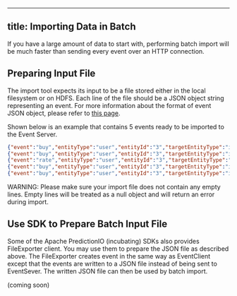 <!--
Licensed to the Apache Software Foundation (ASF) under one or more
contributor license agreements.  See the NOTICE file distributed with
this work for additional information regarding copyright ownership.
The ASF licenses this file to You under the Apache License, Version 2.0
(the "License"); you may not use this file except in compliance with
the License.  You may obtain a copy of the License at

    http://www.apache.org/licenses/LICENSE-2.0

Unless required by applicable law or agreed to in writing, software
distributed under the License is distributed on an "AS IS" BASIS,
WITHOUT WARRANTIES OR CONDITIONS OF ANY KIND, either express or implied.
See the License for the specific language governing permissions and
limitations under the License.
-->

---
title: Importing Data in Batch
---

If you have a large amount of data to start with, performing batch import will
be much faster than sending every event over an HTTP connection.

## Preparing Input File

The import tool expects its input to be a file stored either in the local
filesystem or on HDFS. Each line of the file should be a JSON object string
representing an event. For more information about the format of event JSON
object, please refer to [this page](/datacollection/eventapi/#using-event-api).

Shown below is an example that contains 5 events ready to be imported to the
Event Server.

```json
{"event":"buy","entityType":"user","entityId":"3","targetEntityType":"item","targetEntityId":"0","eventTime":"2014-11-21T01:04:14.716Z"}
{"event":"buy","entityType":"user","entityId":"3","targetEntityType":"item","targetEntityId":"1","eventTime":"2014-11-21T01:04:14.722Z"}
{"event":"rate","entityType":"user","entityId":"3","targetEntityType":"item","targetEntityId":"2","properties":{"rating":1.0},"eventTime":"2014-11-21T01:04:14.729Z"}
{"event":"buy","entityType":"user","entityId":"3","targetEntityType":"item","targetEntityId":"7","eventTime":"2014-11-21T01:04:14.735Z"}
{"event":"buy","entityType":"user","entityId":"3","targetEntityType":"item","targetEntityId":"8","eventTime":"2014-11-21T01:04:14.741Z"}
```

WARNING: Please make sure your import file does not contain any empty lines.
Empty lines will be treated as a null object and will return an error during
import.

## Use SDK to Prepare Batch Input File

Some of the Apache PredictionIO (incubating) SDKs also provides FileExporter
client. You may use them to prepare the JSON file as described above. The
FileExporter creates event in the same way as EventClient except that the events
are written to a JSON file instead of being sent to EventSever. The written JSON
file can then be used by batch import.

<div class="tabs">
  <div data-tab="PHP SDK" data-lang="php">
(coming soon)
<!--
```php
<?php
  require_once("vendor/autoload.php");

  use predictionio\EventClient;

  $accessKey = 'YOUR_ACCESS_KEY';
  $client = new EventClient($accessKey);
  $response = $client->createEvent(array(
                        'event' => 'my_event',
                        'entityType' => 'user',
                        'entityId' => 'uid',
                        'targetEntityType' => 'item',
                        'targetEntityId' => 'iid',
                        'properties' => array('someProperty'=>'value1',
                                              'anotherProperty'=>'value2'),
                        'eventTime' => '2004-12-13T21:39:45.618Z'
                       ));
?>
```
-->

  </div>
  <div data-tab="Python SDK" data-lang="python">

```python
import predictionio
from datetime import datetime
import pytz

# Create a FileExporter and specify "my_events.json" as destination file
exporter = predictionio.FileExporter(file_name="my_events.json")

event_properties = {
    "someProperty" : "value1",
    "anotherProperty" : "value2",
    }
# write the events to a file
event_response = exporter.create_event(
    event="my_event",
    entity_type="user",
    entity_id="uid",
    target_entity_type="item",
    target_entity_id="iid",
    properties=event_properties,
    event_time=datetime(2014, 12, 13, 21, 38, 45, 618000, pytz.utc))

# ...

# close the FileExporter when finish writing all events
exporter.close()

```
  </div>
  <div data-tab="Ruby SDK" data-lang="ruby">
(coming soon)
<!--
```ruby
require 'predictionio'

event_client = PredictionIO::EventClient.new('YOUR_ACCESS_KEY')
event_client.create_event('my_event', 'user', 'uid',
                          'targetEntityType' => 'item',
                          'targetEntityId' => 'iid',
                          'eventTime' => '2004-12-13T21:39:45.618Z',
                          'properties' => { 'someProperty' => 'value1',
                                            'anotherProperty' => 'value2' })
```
-->

  </div>
  <div data-tab="Java SDK" data-lang="java">
```java
(coming soon)
```
  </div>
</div>



## Import Events from Input File

Importing events from a file can be done easily using the command line
interface. Assuming that `pio` be in your search path, your App ID be `123`, and
the input file `my_events.json` be in your current working directory:

```bash
$ pio import --appid 123 --input my_events.json
```

After a brief while, the tool should return to the console without any error.
Congratulations! You have successfully imported your events.
